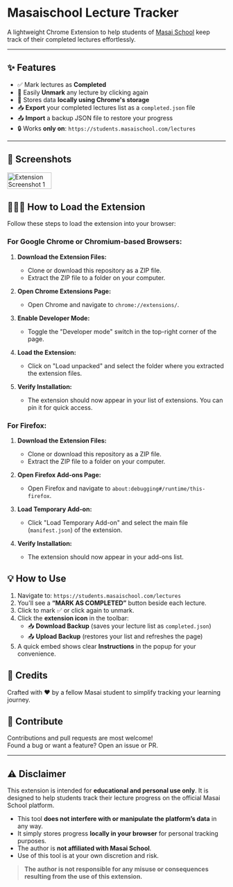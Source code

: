 # Masaischool Lecture Tracker

A lightweight Chrome Extension to help students of [Masai School](https://students.masaischool.com/lectures) keep track of their completed lectures effortlessly.

---

## ✨ Features

- ✅ Mark lectures as **Completed**
- 🔁 Easily **Unmark** any lecture by clicking again
- 💾 Stores data **locally using Chrome's storage**
- 📥 **Export** your completed lectures list as a `completed.json` file
- 📤 **Import** a backup JSON file to restore your progress
- 🔒 Works **only on**: `https://students.masaischool.com/lectures`

---

## 📸 Screenshots
<div style="display: flex; justify-content: space-between;">
  <img src="https://i.ibb.co/gMvqgHnM/image.png" alt="Extension Screenshot 1" width="45%">
</div>

## 💁🏻‍♂️ How to Load the Extension
Follow these steps to load the extension into your browser:

### For Google Chrome or Chromium-based Browsers:
1. **Download the Extension Files:**
   - Clone or download this repository as a ZIP file.
   - Extract the ZIP file to a folder on your computer.

2. **Open Chrome Extensions Page:**
   - Open Chrome and navigate to `chrome://extensions/`.

3. **Enable Developer Mode:**
   - Toggle the "Developer mode" switch in the top-right corner of the page.

4. **Load the Extension:**
   - Click on "Load unpacked" and select the folder where you extracted the extension files.

5. **Verify Installation:**
   - The extension should now appear in your list of extensions. You can pin it for quick access.

### For Firefox:
1. **Download the Extension Files:**
   - Clone or download this repository as a ZIP file.
   - Extract the ZIP file to a folder on your computer.

2. **Open Firefox Add-ons Page:**
   - Open Firefox and navigate to `about:debugging#/runtime/this-firefox`.

3. **Load Temporary Add-on:**
   - Click "Load Temporary Add-on" and select the main file (`manifest.json`) of the extension.

4. **Verify Installation:**
   - The extension should now appear in your add-ons list.

## 💡 How to Use

1. Navigate to: `https://students.masaischool.com/lectures`
2. You'll see a **“MARK AS COMPLETED”** button beside each lecture.
3. Click to mark ✅ or click again to unmark.
4. Click the **extension icon** in the toolbar:
   - 📥 **Download Backup** (saves your lecture list as `completed.json`)
   - 📤 **Upload Backup** (restores your list and refreshes the page)
5. A quick embed shows clear **Instructions** in the popup for your convenience.

## 🙌 Credits

Crafted with ❤️ by a fellow Masai student to simplify tracking your learning journey.


## 🤝 Contribute

Contributions and pull requests are most welcome!  
Found a bug or want a feature? Open an issue or PR.

---

## ⚠️ Disclaimer

This extension is intended for **educational and personal use only**. It is designed to help students track their lecture progress on the official Masai School platform.

- This tool **does not interfere with or manipulate the platform’s data** in any way.
- It simply stores progress **locally in your browser** for personal tracking purposes.
- The author is **not affiliated with Masai School**.
- Use of this tool is at your own discretion and risk.

> **The author is not responsible for any misuse or consequences resulting from the use of this extension.**

